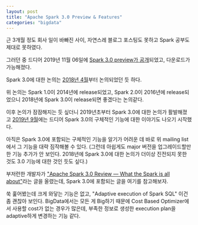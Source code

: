 ```yaml
---
layout: post
title: "Apache Spark 3.0 Preview & Features"
categories: "bigdata"
---
```


근 3개월 정도 회사 일이 바빠진 사이, 자연스레 블로그 포스팅도 못하고 Spark 공부도 제대로 못하였다.

그러던 중 드디어 2019년 11월 06일에 [Spark 3.0 preview가 공개](https://spark.apache.org/news/spark-3.0.0-preview.html)되었고, 다운로드가 가능해졌다.

Spark 3.0에 대한 논의는 [2018년 4월](http://apache-spark-developers-list.1001551.n3.nabble.com/time-for-Apache-Spark-3-0-td23755.html)부터 논의되었던 듯 하다.

위 논의는 Spark 1.0이 2014년에 release되었고, Spark 2.0이 2016년에 release되었으니 2018년에 Spark 3.0이 release되면 좋겠다는 논의같다.

이후 논의가 잠잠해지는 듯 싶더니 2019년초부터 Spark 3.0에 대한 논의가 활발해졌고 [2019년 9월](http://apache-spark-developers-list.1001551.n3.nabble.com/Spark-3-0-preview-release-on-going-features-discussion-td27957.html)에는 드디어 Spark 3.0의 구체적인 기능에 대한 이야기도 나오기 시작했다.

아직은 Spark 3.0에 포함되는 구체적인 기능을 알기가 어려운 데 바로 위 mailing list에서 그 기능을 대략 짐작해볼 수 있다. (그런데 아쉽게도 major 버전을 업그레이드할만한 기능 추가가 안 보인다. 2018년에 Spark 3.0에 대한 논의가 더이상 진전되지 못한 것도 3.0 기능에 대한 것인 듯도 싶다.)

부저런한 개발자가 ["Apache Spark 3.0 Review — What the Spark is all about"](https://medium.com/cloudzone/apache-spark-3-0-review-what-the-spark-is-all-about-998844e12b3c)라는 글을 올렸는데, Spark 3.0에 포함되는 글을 여기를 참고해보자.

쑥 훑어봤는데 크게 와닿는 기능은 없고, "Adaptive execution of Spark SQL" 이건 좀 괜찮아 보인다. BigData에서는 모든 게 Big하기 때문에 Cost Based Optimizer에서 사용할 cost가 없는 경우가 많은데, 부족한 정보로 생성한 execution plan을  adaptive하게 변경하는 기능 같다.


